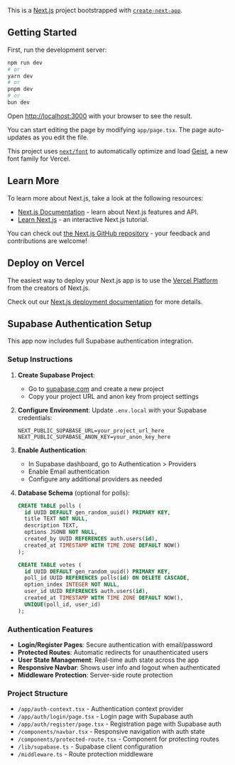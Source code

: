 This is a [Next.js](https://nextjs.org) project bootstrapped with [`create-next-app`](https://nextjs.org/docs/app/api-reference/cli/create-next-app).

## Getting Started

First, run the development server:

```bash
npm run dev
# or
yarn dev
# or
pnpm dev
# or
bun dev
```

Open [http://localhost:3000](http://localhost:3000) with your browser to see the result.

You can start editing the page by modifying `app/page.tsx`. The page auto-updates as you edit the file.

This project uses [`next/font`](https://nextjs.org/docs/app/building-your-application/optimizing/fonts) to automatically optimize and load [Geist](https://vercel.com/font), a new font family for Vercel.

## Learn More

To learn more about Next.js, take a look at the following resources:

- [Next.js Documentation](https://nextjs.org/docs) - learn about Next.js features and API.
- [Learn Next.js](https://nextjs.org/learn) - an interactive Next.js tutorial.

You can check out [the Next.js GitHub repository](https://github.com/vercel/next.js) - your feedback and contributions are welcome!

## Deploy on Vercel

The easiest way to deploy your Next.js app is to use the [Vercel Platform](https://vercel.com/new?utm_medium=default-template&filter=next.js&utm_source=create-next-app&utm_campaign=create-next-app-readme) from the creators of Next.js.

Check out our [Next.js deployment documentation](https://nextjs.org/docs/app/building-your-application/deploying) for more details.

## Supabase Authentication Setup

This app now includes full Supabase authentication integration.

### Setup Instructions

1. **Create Supabase Project**:
   - Go to [supabase.com](https://supabase.com) and create a new project
   - Copy your project URL and anon key from project settings

2. **Configure Environment**:
   Update `.env.local` with your Supabase credentials:
   ```
   NEXT_PUBLIC_SUPABASE_URL=your_project_url_here
   NEXT_PUBLIC_SUPABASE_ANON_KEY=your_anon_key_here
   ```

3. **Enable Authentication**:
   - In Supabase dashboard, go to Authentication > Providers
   - Enable Email authentication
   - Configure any additional providers as needed

4. **Database Schema** (optional for polls):
   ```sql
   CREATE TABLE polls (
     id UUID DEFAULT gen_random_uuid() PRIMARY KEY,
     title TEXT NOT NULL,
     description TEXT,
     options JSONB NOT NULL,
     created_by UUID REFERENCES auth.users(id),
     created_at TIMESTAMP WITH TIME ZONE DEFAULT NOW()
   );

   CREATE TABLE votes (
     id UUID DEFAULT gen_random_uuid() PRIMARY KEY,
     poll_id UUID REFERENCES polls(id) ON DELETE CASCADE,
     option_index INTEGER NOT NULL,
     user_id UUID REFERENCES auth.users(id),
     created_at TIMESTAMP WITH TIME ZONE DEFAULT NOW(),
     UNIQUE(poll_id, user_id)
   );
   ```

### Authentication Features

- **Login/Register Pages**: Secure authentication with email/password
- **Protected Routes**: Automatic redirects for unauthenticated users
- **User State Management**: Real-time auth state across the app
- **Responsive Navbar**: Shows user info and logout when authenticated
- **Middleware Protection**: Server-side route protection

### Project Structure

- `/app/auth-context.tsx` - Authentication context provider
- `/app/auth/login/page.tsx` - Login page with Supabase auth
- `/app/auth/register/page.tsx` - Registration page with Supabase auth
- `/components/navbar.tsx` - Responsive navigation with auth state
- `/components/protected-route.tsx` - Component for protecting routes
- `/lib/supabase.ts` - Supabase client configuration
- `/middleware.ts` - Route protection middleware
